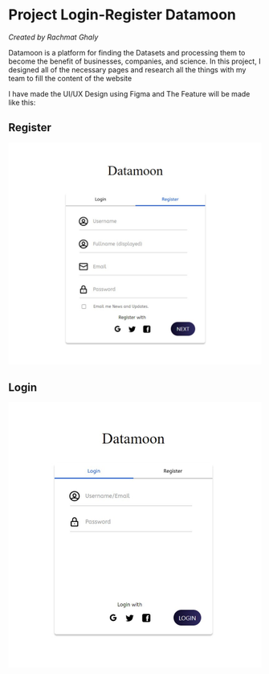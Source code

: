 # Project Login-Register Datamoon
_Created by Rachmat Ghaly_

Datamoon is a platform for finding the Datasets and processing them to become the benefit of businesses, companies, and science. In this project, I designed all of the necessary pages and research all the things with my team to fill the content of the website

I have made the UI/UX Design using Figma
and The Feature will be made like this:

## Register

![Register Datamoon](./Register.png)

## Login

![Login Datamoon](./Login.png)
